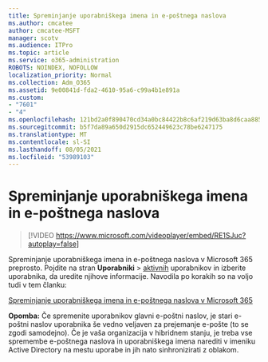 ```yaml
---
title: Spreminjanje uporabniškega imena in e-poštnega naslova
ms.author: cmcatee
author: cmcatee-MSFT
manager: scotv
ms.audience: ITPro
ms.topic: article
ms.service: o365-administration
ROBOTS: NOINDEX, NOFOLLOW
localization_priority: Normal
ms.collection: Adm_O365
ms.assetid: 9e00841d-fda2-4610-95a6-c99a4b1e891a
ms.custom:
- "7601"
- "4"
ms.openlocfilehash: 121bd2a0f890470cd34a0bc84422b8c6af219d63ba8d6caa8855383a1adbfa18
ms.sourcegitcommit: b5f7da89a650d2915dc652449623c78be6247175
ms.translationtype: MT
ms.contentlocale: sl-SI
ms.lasthandoff: 08/05/2021
ms.locfileid: "53989103"
---
```

# <a name="change-a-users-name-and-email-address"></a>Spreminjanje uporabniškega imena in e-poštnega naslova

> [!VIDEO https://www.microsoft.com/videoplayer/embed/RE1SJuc?autoplay=false]

Spreminjanje uporabniškega imena in e-poštnega naslova v Microsoft 365 preprosto. Pojdite na stran **Uporabniki** \> [aktivnih](https://go.microsoft.com/fwlink/p/?linkid=834822) uporabnikov in izberite uporabnika, da uredite njihove informacije. Navodila po korakih so na voljo tudi v tem članku:
  
[Spreminjanje uporabniškega imena in e-poštnega naslova v Microsoft 365](https://docs.microsoft.com/microsoft-365/admin/add-users/change-a-user-name-and-email-address)
  
 **Opomba:** Če spremenite uporabnikov glavni e-poštni naslov, je stari e-poštni naslov uporabnika še vedno veljaven za prejemanje e-pošte (to se zgodi samodejno). Če je vaša organizacija v hibridnem stanju, je treba vse spremembe e-poštnega naslova in uporabniškega imena narediti v imeniku Active Directory na mestu uporabe in jih nato sinhronizirati z oblakom.